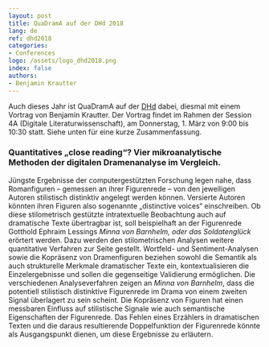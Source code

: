 ```yaml
---
layout: post
title: QuaDramA auf der DHd 2018
lang: de
ref: dhd2018
categories:
- Conferences
logo: /assets/logo_dhd2018.png
index: false
authors:
- Benjamin Krautter
---
```


Auch dieses Jahr ist QuaDramA auf der [DHd](http://dhd2018.uni-koeln.de) dabei, diesmal mit einem Vortrag von Benjamin Krautter. Der Vortrag findet im Rahmen der Session 4A (Digitale Literaturwissenschaft), am Donnerstag, 1. März von 9:00 bis 10:30 statt. Siehe unten für eine kurze Zusammenfassung.

### Quantitatives „close reading“? Vier mikroanalytische Methoden der digitalen Dramenanalyse im Vergleich.

Jüngste Ergebnisse der computergestützten Forschung legen nahe, dass Romanfiguren – gemessen an ihrer Figurenrede – von den jeweiligen Autoren stilistisch distinktiv angelegt werden können. Versierte Autoren könnten ihren Figuren also sogenannte „distinctive voices“ einschreiben. Ob diese stilometrisch gestützte intratextuelle Beobachtung auch auf dramatische Texte übertragbar ist, soll beispielhaft an der Figurenrede Gotthold Ephraim Lessings *Minna von Barnhelm, oder das Soldatenglück* erörtert werden.
Dazu werden den stilometrischen Analysen weitere quantitative Verfahren zur Seite gestellt. Wortfeld- und Sentiment-Analysen sowie die Kopräsenz von Dramenfiguren beziehen sowohl die Semantik als auch strukturelle Merkmale dramatischer Texte ein, kontextualisieren die Einzelergebnisse und sollen die gegenseitige Validierung ermöglichen. Die verschiedenen Analyseverfahren zeigen an *Minna von Barnhelm*, dass die potentiell stilistisch distinktive Figurenrede im Drama von einem zweiten Signal überlagert zu sein scheint. Die Kopräsenz von Figuren hat einen messbaren Einfluss auf stilistische Signale wie auch semantische Eigenschaften der Figurenrede. Das Fehlen eines Erzählers in dramatischen Texten und die daraus resultierende Doppelfunktion der Figurenrede könnte als Ausgangspunkt dienen, um diese Ergebnisse zu erläutern.
